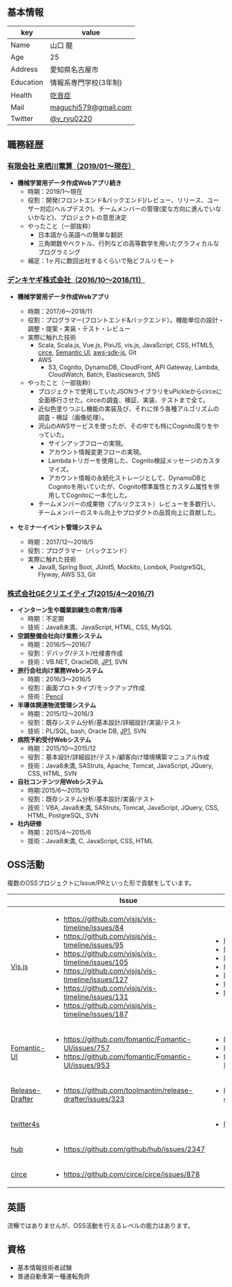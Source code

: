 ## 基本情報
|key|value|
|---|-----|
|Name|山口 龍|
|Age|25|
|Address|愛知県名古屋市|
|Education|情報系専門学校(3年制)|
|Health|[吃音症](https://ja.wikipedia.org/wiki/%E5%90%83%E9%9F%B3%E7%97%87)
|Mail|maguchi579@gmail.com|
|Twitter|[@y_ryu0220](http://twitter.com/y_ryu0220)|

## 職務経歴
### [有限会社 来栖川電算（2019/01〜現在）](https://www.kurusugawa.jp/)
- **機械学習用データ作成Webアプリ続き**
  - 時期：2019/1〜現在
  - 役割：開発(フロントエンド&バックエンド)/レビュー、リリース、ユーザー対応(ヘルプデスク)、チームメンバーの管理(変な方向に進んでいないかなど)、プロジェクトの意思決定
  - やったこと（一部抜粋）
    - 日本語から英語への簡単な翻訳
    - 三角関数やベクトル、行列などの高等数学を用いたグラフィカルなプログラミング
  - 補足：1ヶ月に数回出社するくらいで殆どフルリモート  
 
### [デンキヤギ株式会社（2016/10〜2018/11）](https://www.denkiyagi.jp)
- **機械学習用データ作成Webアプリ**
  - 時期：2017/6〜2018/11
  - 役割：プログラマー(フロントエンド&バックエンド）。機能単位の設計・調整・提案・実装・テスト・レビュー
  - 実際に触れた技術
    - Scala, Scala.js, Vue.js, PixiJS, vis.js, JavaScript, CSS, HTML5, [circe](https://github.com/circe), [Semantic UI](https://github.com/Semantic-Org/Semantic-UI), [aws-sdk-js](https://github.com/aws/aws-sdk-js), Git
    - AWS
      - S3, Cognito, DynamoDB, CloudFront, API Gateway, Lambda, CloudWatch, Batch, Elasticsearch, SNS
  - やったこと（一部抜粋）
    - プロジェクトで使用していたJSONライブラリをuPickleからcirceに全面移行させた。circeの調査、検証、実装、テストまで全て。
    - 近似色塗りつぶし機能の実装及び、それに伴う各種アルゴリズムの調査・検証（画像処理）。
    - 沢山のAWSサービスを使ったが、その中でも特にCognito周りをやっていた。
      - サインアップフローの実現。
      - アカウント情報変更フローの実現。
      - Lambdaトリガーを使用した、Cognito検証メッセージのカスタマイズ。
      - アカウント情報の永続化ストレージとして、DynamoDBとCognitoを用いていたが、Cognito標準属性とカスタム属性を併用してCognitoに一本化した。
    - チームメンバーの成果物（プルリクエスト）レビューを多数行い、チームメンバーのスキル向上やプロダクトの品質向上に貢献した。  
      
- **セミナーイベント管理システム**
  - 時期：2017/12〜2018/5
  - 役割：プログラマー（バックエンド）
  - 実際に触れた技術
    - Java8, Spring Boot, JUnit5, Mockito, Lombok, PostgreSQL, Flyway, AWS S3, Git
### [株式会社GEクリエイティブ(2015/4〜2016/7)](https://ge-creative.co.jp/)
- **インターン生や職業訓練生の教育/指導**
  - 時期：不定期
  - 技術：Java8未満、JavaScript, HTML, CSS, MySQL
- **空調整備会社向け業務システム**
  - 時期：2016/5〜2016/7
  - 役割：デバッグ/テスト/仕様書作成
  - 技術：VB.NET, OracleDB, [JP1](http://www.hitachi.co.jp/Prod/comp/soft1/jp1/), SVN 
- **旅行会社向け業務Webシステム** 
  - 時期：2016/3〜2016/5
  - 役割：画面プロトタイプ/モックアップ作成
  - 技術：[Pencil](http://pencil.evolus.vn/)
- **半導体関連物流管理システム**
  - 時期：2015/12〜2016/3
  - 役割：既存システム分析/基本設計/詳細設計/実装/テスト
  - 技術：PL/SQL, bash, Oracle DB, [JP1](http://www.hitachi.co.jp/Prod/comp/soft1/jp1/), SVN
- **病院予約受付Webシステム**
  - 時期：2015/10〜2015/12
  - 役割：基本設計/詳細設計/テスト/顧客向け環境構築マニュアル作成
  - 技術：Java8未満, SAStruts, Apache, Tomcat, JavaScript, JQuery, CSS, HTML, SVN
- **自社コンテンツ用Webシステム**
  - 時期:2015/6〜2015/10
  - 役割：既存システム分析/基本設計/実装/テスト
  - 技術：VBA, Java8未満, SAStruts, Tomcat, JavaScript, JQuery, CSS, HTML, PostgreSQL, SVN
- **社内研修**
  - 時期：2015/4〜2015/6
  - 技術：Java8未満, C, JavaScript, CSS, HTML
 
## OSS活動

複数のOSSプロジェクトにIssue/PRといった形で貢献をしています。

||Issue|PR|
|---|-----|-----|
|[Vis.js](https://github.com/visjs/vis-timeline)|<ul><li>https://github.com/visjs/vis-timeline/issues/84</li><li>https://github.com/visjs/vis-timeline/issues/95</li><li>https://github.com/visjs/vis-timeline/issues/105</li><li>https://github.com/visjs/vis-timeline/issues/127</li><li>https://github.com/visjs/vis-timeline/issues/131</li><li>https://github.com/visjs/vis-timeline/issues/187</li></ul>|<ul><li>https://github.com/visjs/vis-timeline/pull/86</li><li>https://github.com/visjs/vis-timeline/pull/96</li><li>https://github.com/visjs/vis-timeline/pull/117</li><li>https://github.com/visjs/vis-timeline/pull/128</li><li>https://github.com/visjs/vis-timeline/pull/132</li><li> https://github.com/visjs/vis-timeline/pull/148</li><li>https://github.com/visjs/vis-timeline/pull/188</li><ul>|
  |[Fomantic-UI](https://github.com/fomantic/Fomantic-UI)|<ul><li>https://github.com/fomantic/Fomantic-UI/issues/757</li><li>https://github.com/fomantic/Fomantic-UI/issues/953</li></ul>|<ul><li>https://github.com/fomantic/Fomantic-UI/pull/759</li><li>https://github.com/fomantic/Fomantic-UI/pull/954</li><li>https://github.com/fomantic/Fomantic-UI-Docs/pull/134 </li></ul>|
|[Release-Drafter](https://github.com/release-drafter/release-drafter)|<ul><li>https://github.com/toolmantim/release-drafter/issues/323</li></ul>|<ul><li>https://github.com/toolmantim/release-drafter/pull/324</li></ul>|
|[twitter4s](https://github.com/DanielaSfregola/twitter4s)||<ul><li>https://github.com/DanielaSfregola/twitter4s/pull/206</li></ul>|
|[hub](https://github.com/github/hub)|<ul><li>https://github.com/github/hub/issues/2347</li></ul>||
|[circe](https://github.com/circe/circe)|<ul><li>https://github.com/circe/circe/issues/878</li></ul>|</ul>||
    
## 英語
流暢ではありませんが、OSS活動を行えるレベルの能力はあります。

## 資格
- 基本情報技術者試験
- 普通自動車第一種運転免許

